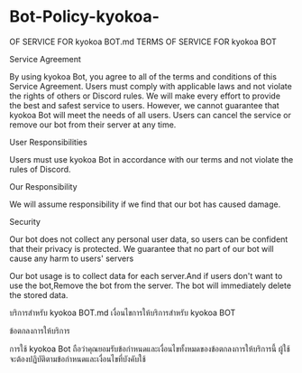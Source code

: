 # Bot-Policy-kyokoa-

OF SERVICE FOR kyokoa BOT.md
TERMS OF SERVICE FOR kyokoa BOT

Service Agreement

By using kyokoa Bot, you agree to all of the terms and conditions of this Service Agreement. Users must comply with applicable laws and not violate the rights of others or Discord rules. We will make every effort to provide the best and safest service to users. However, we cannot guarantee that kyokoa Bot will meet the needs of all users. Users can cancel the service or remove our bot from their server at any time.

User Responsibilities

Users must use kyokoa Bot in accordance with our terms and not violate the rules of Discord.

Our Responsibility

We will assume responsibility if we find that our bot has caused damage.

Security

Our bot does not collect any personal user data, so users can be confident that their privacy is protected. We guarantee that no part of our bot will cause any harm to users' servers


Our bot usage is to collect data for each server.And if users don't want to use the bot,Remove the bot from the server. The bot will immediately delete the stored data.

บริการสำหรับ kyokoa BOT.md
เงื่อนไขการให้บริการสำหรับ kyokoa BOT

ข้อตกลงการให้บริการ

การใช้ kyokoa Bot ถือว่าคุณยอมรับข้อกำหนดและเงื่อนไขทั้งหมดของข้อตกลงการให้บริการนี้ ผู้ใช้จะต้องปฏิบัติตามข้อกำหนดและเงื่อนไขที่บังคับใช้

